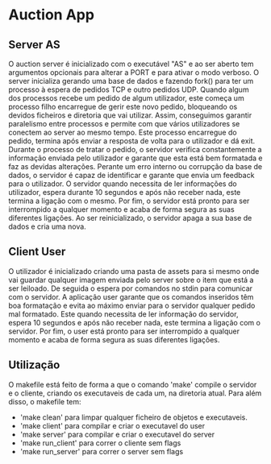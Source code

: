 
# Auction App

## Server AS

O auction server é inicializado com o executável "AS" e ao ser aberto tem argumentos opcionais para alterar a PORT e para ativar o modo verboso.
O server inicializa gerando uma base de dados e fazendo fork() para ter um processo à espera de pedidos TCP e outro pedidos UDP. Quando algum dos processos recebe um
pedido de algum utilizador, este começa um processo filho encarregue de gerir este novo pedido, bloqueando os devidos ficheiros e diretoria que vai utilizar. Assim, conseguimos
garantir paralelismo entre processos e permite com que vários utilizadores se conectem ao server ao mesmo tempo. Este processo encarregue do pedido, termina após enviar a 
resposta de volta para o utilizador e dá exit.
Durante o processo de tratar o pedido, o servidor verifica constantemente a informação enviada pelo utilizador e garante que esta está bem formatada e faz as devidas alterações.
Perante um erro interno ou corrupção da base de dados, o servidor é capaz de identificar e garante que envia um feedback para o utilizador.
O servidor quando necessita de ler informações do utilizador, espera durante 10 segundos e após não receber nada, este termina a ligação com o mesmo.
Por fim, o servidor está pronto para ser interrompido a qualquer momento e acaba de forma segura as suas diferentes ligações. 
Ao ser reinicializado, o servidor apaga a sua base de dados e cria uma nova.

## Client User

O utilizador é inicializado criando uma pasta de assets para si mesmo onde vai guardar qualquer imagem enviada pelo server sobre o item que está a ser leiloado. De seguida
o espera por comandos no stdin para comunicar com o servidor.
A aplicação user garante que os comandos inseridos têm boa formatação e evita ao máximo enviar para o servidor qualquer pedido mal formatado.
Este quando necessita de ler informação do servidor, espera 10 segundos e após não receber nada, este termina a ligação com o servidor.
Por fim, o user está pronto para ser interrompido a qualquer momento e acaba de forma segura as suas diferentes ligações. 


## Utilização

O makefile está feito de forma a que o comando 'make' compile o servidor e o cliente, criando os executaveis de cada um,
na diretoria atual.
Para além disso, o makefile tem:
- 'make clean' para limpar qualquer ficheiro de objetos e executaveis.
- 'make client' para compilar e criar o executavel do user
- 'make server' para compilar e criar o executavel do server
- 'make run_client' para correr o cliente sem flags
- 'make run_server' para correr o server sem flags



